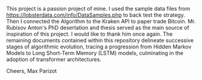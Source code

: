This project is a passion project of mine. I used the sample data files from https://lobsterdata.com/info/DataSamples.php to back test the strategy. Then I connected the Algorithm to the Kraken API to paper trade Bitcoin. Mr. Rubisov Anton's PhD desertation and thesis served as the main source of inspiration of this project. I would like to thank him once again. 
The remaining documents contained within this repository delineate successive stages of algorithmic evolution, tracing a progression from Hidden Markov Models to Long Short-Term Memory (LSTM) models, culminating in the adoption of transformer architectures.

Cheers,
Max Parizot
